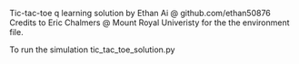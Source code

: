 Tic-tac-toe q learning solution by Ethan Ai @ github.com/ethan50876
Credits to Eric Chalmers @ Mount Royal Univeristy for the the environment file.

To run the simulation tic_tac_toe_solution.py
